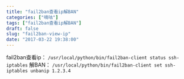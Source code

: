 ```yaml
---
title: "fail2ban查看ip解BAN"
categories: ["嘀咕"]
tags: ["fail2ban查看ip解BAN"]
draft: false
slug: "fail2ban-view-ip"
date: "2017-03-22 19:38:00"
---
```


fail2ban查看ip：
`/usr/local/python/bin/fail2ban-client status ssh-iptables` 
解BAN：
`/usr/local/python/bin/fail2ban-client set ssh-iptables unbanip 1.2.3.4`
